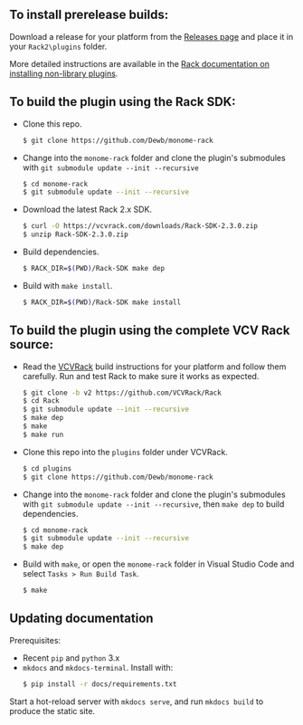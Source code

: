 
## To install prerelease builds:

Download a release for your platform from the [Releases page](../../releases) and place it in your `Rack2\plugins` folder.

More detailed instructions are available in the [Rack documentation on installing non-library plugins](https://vcvrack.com/manual/Installing#Installing-plugins-not-available-on-the-VCV-Library).

## To build the plugin using the Rack SDK:

* Clone this repo.
   ```bash
   $ git clone https://github.com/Dewb/monome-rack
   ```
* Change into the `monome-rack` folder and clone the plugin's submodules with `git submodule update --init --recursive`
   ```bash
   $ cd monome-rack
   $ git submodule update --init --recursive
   ```
* Download the latest Rack 2.x SDK.
   ```bash
   $ curl -O https://vcvrack.com/downloads/Rack-SDK-2.3.0.zip
   $ unzip Rack-SDK-2.3.0.zip
   ```

* Build dependencies.
   ```bash
   $ RACK_DIR=$(PWD)/Rack-SDK make dep
   ```

* Build with `make install`.
   ```bash
   $ RACK_DIR=$(PWD)/Rack-SDK make install
   ```

## To build the plugin using the complete VCV Rack source:

* Read the [VCVRack](https://github.com/VCVRack/Rack) build instructions for your platform and follow them carefully. Run and test Rack to make sure it works as expected.
   ```bash
   $ git clone -b v2 https://github.com/VCVRack/Rack
   $ cd Rack
   $ git submodule update --init --recursive
   $ make dep
   $ make
   $ make run
   ``` 
* Clone this repo into the `plugins` folder under VCVRack.
   ```bash
   $ cd plugins
   $ git clone https://github.com/Dewb/monome-rack
   ```
* Change into the `monome-rack` folder and clone the plugin's submodules with `git submodule update --init --recursive`, then `make dep` to build dependencies.
   ```bash
   $ cd monome-rack
   $ git submodule update --init --recursive
   $ make dep
   ```
* Build with `make`, or open the `monome-rack` folder in Visual Studio Code and select `Tasks > Run Build Task`.
   ```bash
   $ make
   ```

## Updating documentation

Prerequisites:
* Recent `pip` and `python` 3.x
* `mkdocs` and `mkdocs-terminal`. Install with:
   ```bash
   $ pip install -r docs/requirements.txt
   ```

Start a hot-reload server with `mkdocs serve`, and run `mkdocs build` to produce the static site.